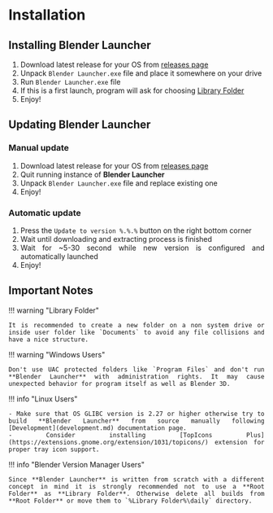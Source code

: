 <style>body {text-align: justify}</style>

# Installation

## Installing Blender Launcher

1. Download latest release for your OS from [releases page](https://github.com/Victor-IX/Blender-Launcher/releases/latest)
1. Unpack `Blender Launcher.exe` file and place it somewhere on your drive
1. Run `Blender Launcher.exe` file
1. If this is a first launch, program will ask for choosing [Library Folder](library_folder.md)
1. Enjoy!

## Updating Blender Launcher

### Manual update

1. Download latest release for your OS from [releases page](https://github.com/Victor-IX/Blender-Launcher/releases/latest)
1. Quit running instance of **Blender Launcher**
1. Unpack `Blender Launcher.exe` file and replace existing one
1. Enjoy!

### Automatic update

1. Press the `Update to version %.%.%` button on the right bottom corner
1. Wait until downloading and extracting process is finished
1. Wait for ~5-30 second while new version is configured and automatically launched
1. Enjoy!

## Important Notes

!!! warning "Library Folder"

    It is recommended to create a new folder on a non system drive or inside user folder like `Documents` to avoid any file collisions and have a nice structure.

!!! warning "Windows Users"

    Don't use UAC protected folders like `Program Files` and don't run **Blender Launcher** with administration rights. It may cause unexpected behavior for program itself as well as Blender 3D.

!!! info "Linux Users"

    - Make sure that OS GLIBC version is 2.27 or higher otherwise try to build **Blender Launcher** from source manually following [Development](development.md) documentation page.
    - Consider installing [TopIcons Plus](https://extensions.gnome.org/extension/1031/topicons/) extension for proper tray icon support.

!!! info "Blender Version Manager Users"

    Since **Blender Launcher** is written from scratch with a different concept in mind it is strongly recommended not to use a **Root Folder** as **Library Folder**. Otherwise delete all builds from **Root Folder** or move them to `%Library Folder%\daily` directory.

